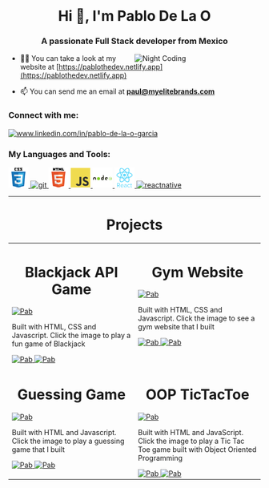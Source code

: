 <img src="https://cdn.glitch.global/a6627508-9b6c-450d-b82a-0971a9b4e6ca/mylogo3.jpg?v=1652489799792" alt="">
<h1 align="center">Hi 👋, I'm Pablo De La O</h1>
<h3 align="center">A passionate Full Stack developer from Mexico</h3>
<img width="50%" alt="Night Coding" src="https://github.com/Adam-pw/Adam-pw/raw/main/animation_500_kxa883sd.gif" align="right"/>

- 👨‍💻 You can take a look at my website at [https://pablothedev.netlify.app](https://pablothedev.netlify.app)

- 📫 You can send me an email at **paul@myelitebrands.com**

<h3 align="left">Connect with me:</h3>
<p align="left">
<a href="https://linkedin.com/in/www.linkedin.com/in/pablo-de-la-o-garcia" target="blank"><img align="center" src="https://raw.githubusercontent.com/rahuldkjain/github-profile-readme-generator/master/src/images/icons/Social/linked-in-alt.svg" alt="www.linkedin.com/in/pablo-de-la-o-garcia" height="30" width="40" /></a>
</p>


<h3 align="left"> My Languages and Tools:</h3>
<p align="left"> <a href="https://www.w3schools.com/css/" target="_blank" rel="noreferrer"> <img src="https://raw.githubusercontent.com/devicons/devicon/master/icons/css3/css3-original-wordmark.svg" alt="css3" width="40" height="40"/> </a> <a href="https://git-scm.com/" target="_blank" rel="noreferrer"> <img src="https://www.vectorlogo.zone/logos/git-scm/git-scm-icon.svg" alt="git" width="40" height="40"/> </a> <a href="https://www.w3.org/html/" target="_blank" rel="noreferrer"> <img src="https://raw.githubusercontent.com/devicons/devicon/master/icons/html5/html5-original-wordmark.svg" alt="html5" width="40" height="40"/> </a> <a href="https://developer.mozilla.org/en-US/docs/Web/JavaScript" target="_blank" rel="noreferrer"> <img src="https://raw.githubusercontent.com/devicons/devicon/master/icons/javascript/javascript-original.svg" alt="javascript" width="40" height="40"/> </a> <a href="https://nodejs.org" target="_blank" rel="noreferrer"> <img src="https://raw.githubusercontent.com/devicons/devicon/master/icons/nodejs/nodejs-original-wordmark.svg" alt="nodejs" width="40" height="40"/> </a> <a href="https://reactjs.org/" target="_blank" rel="noreferrer"> <img src="https://raw.githubusercontent.com/devicons/devicon/master/icons/react/react-original-wordmark.svg" alt="react" width="40" height="40"/> </a> <a href="https://reactnative.dev/" target="_blank" rel="noreferrer"> <img src="https://reactnative.dev/img/header_logo.svg" alt="reactnative" width="40" height="40"/> </a> </p>


***
<p align="center"> <h1 align="center"> Projects </h1></p>


<table style="width:100%" >
  <tr >
    <td width="49%"  valign="top" ><h1 align="center"> Blackjack API Game </h1> <a href="https://simpleblackjack.netlify.app"><img src="https://cdn.glitch.global/3fc7347e-7050-4313-8fd2-a61a9c260e64/Cards.gif?v=1652659284831" alt="Pab" /> </a><p>Built with HTML, CSS and Javascript. Click the image to play a fun game of Blackjack</p> <a href="https://github.com/Pablodelao/cool-projects/tree/master/Cardgame_API">  <img  src="https://camo.githubusercontent.com/95e3aac44e8f136da088962c9b8ba29ce570117c20df4d39dce11bbb8c3ff106/68747470733a2f2f696d672e736869656c64732e696f2f7374617469632f76313f6c6162656c3d7c266d6573736167653d5245504f26636f6c6f723d323335353566267374796c653d706c6173746963266c6f676f3d676974687562266c6f676f2d636f6c6f723d7768697465" alt="Pab" /> </a>  <a href="https://simpleblackjack.netlify.app">  <img  src="https://camo.githubusercontent.com/e6efe3d3e99693e578797485a4973c0efb93f435001dad1f75001c0d3a130aea/68747470733a2f2f696d672e736869656c64732e696f2f7374617469632f76313f6c6162656c3d7c266d6573736167653d5745425349544526636f6c6f723d636466393938267374796c653d706c6173746963266c6f676f3d776f72647072657373266c6f676f2d636f6c6f723d7768697465"  alt="Pab" /> </a>
    </td>
     <td width="49%"  valign="top" ><h1 align="center"> Gym Website </h1> <a href="https://gymwebsiteclient.netlify.app/">
       <img src="https://media.giphy.com/media/4cLZL71gjz6CHGdFhW/giphy.gif" alt="Pab"/> </a><p>Built with HTML, CSS and Javascript. Click the image to see a gym website that I built </p> <a href="https://github.com/Pablodelao/cool-projects/tree/master/Gym%20Website">  <img  src="https://camo.githubusercontent.com/95e3aac44e8f136da088962c9b8ba29ce570117c20df4d39dce11bbb8c3ff106/68747470733a2f2f696d672e736869656c64732e696f2f7374617469632f76313f6c6162656c3d7c266d6573736167653d5245504f26636f6c6f723d323335353566267374796c653d706c6173746963266c6f676f3d676974687562266c6f676f2d636f6c6f723d7768697465" alt="Pab" /> </a>  <a href="https://gymwebsiteclient.netlify.app/">  <img  src="https://camo.githubusercontent.com/e6efe3d3e99693e578797485a4973c0efb93f435001dad1f75001c0d3a130aea/68747470733a2f2f696d672e736869656c64732e696f2f7374617469632f76313f6c6162656c3d7c266d6573736167653d5745425349544526636f6c6f723d636466393938267374796c653d706c6173746963266c6f676f3d776f72647072657373266c6f676f2d636f6c6f723d7768697465"  alt="Pab" /> </a>
    </td>
     </tr>
  <tr>
      <td width="49%"  valign="top" ><h1 align="center"> Guessing Game </h1> <a href="https://guessinggame2.netlify.app/">
       <img src="https://media.giphy.com/media/YqXgFE03Umzi3bnCkl/giphy.gif" alt="Pab"/> </a><p>Built with HTML and Javascript. Click the image to play a guessing game that I built </p> <a href="https://github.com/Pablodelao/cool-projects/tree/master/Guessing_game">  <img  src="https://camo.githubusercontent.com/95e3aac44e8f136da088962c9b8ba29ce570117c20df4d39dce11bbb8c3ff106/68747470733a2f2f696d672e736869656c64732e696f2f7374617469632f76313f6c6162656c3d7c266d6573736167653d5245504f26636f6c6f723d323335353566267374796c653d706c6173746963266c6f676f3d676974687562266c6f676f2d636f6c6f723d7768697465" alt="Pab" /> </a>  <a href="https://guessinggame2.netlify.app/">  <img  src="https://camo.githubusercontent.com/e6efe3d3e99693e578797485a4973c0efb93f435001dad1f75001c0d3a130aea/68747470733a2f2f696d672e736869656c64732e696f2f7374617469632f76313f6c6162656c3d7c266d6573736167653d5745425349544526636f6c6f723d636466393938267374796c653d706c6173746963266c6f676f3d776f72647072657373266c6f676f2d636f6c6f723d7768697465"  alt="Pab" /> </a>
    </td>
    <td width="49%"  valign="top" ><h1 align="center"> OOP TicTacToe </h1> <a href="https://ooptictactoe.netlify.app/">
     <img src="https://media.giphy.com/media/t3siO0H831Cx8ZiyTq/giphy.gif"  alt="Pab"/> </a><p>Built with HTML and JavaScript. Click the image to play a Tic Tac Toe game built with Object Oriented Programming </p> <a href="https://github.com/Pablodelao/cool-projects/tree/master/OOP_TicTacToe">  <img  src="https://camo.githubusercontent.com/95e3aac44e8f136da088962c9b8ba29ce570117c20df4d39dce11bbb8c3ff106/68747470733a2f2f696d672e736869656c64732e696f2f7374617469632f76313f6c6162656c3d7c266d6573736167653d5245504f26636f6c6f723d323335353566267374796c653d706c6173746963266c6f676f3d676974687562266c6f676f2d636f6c6f723d7768697465" alt="Pab" /> </a>  <a href="https://ooptictactoe.netlify.app/">  <img  src="https://camo.githubusercontent.com/e6efe3d3e99693e578797485a4973c0efb93f435001dad1f75001c0d3a130aea/68747470733a2f2f696d672e736869656c64732e696f2f7374617469632f76313f6c6162656c3d7c266d6573736167653d5745425349544526636f6c6f723d636466393938267374796c653d706c6173746963266c6f676f3d776f72647072657373266c6f676f2d636f6c6f723d7768697465"  alt="Pab" /> </a>
    </td>
  </tr>
</table>




